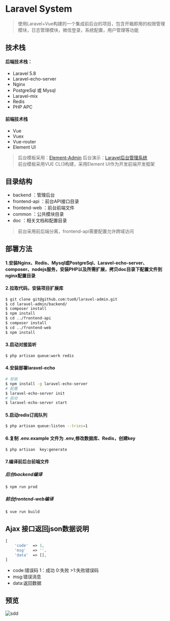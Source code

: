# Laravel System
> 使用Laravel+Vue构建的一个集成前后台的项目，包含开箱即用的权限管理模块，日志管理模块，微信登录，系统配置，用户管理等功能

技术栈
----

#### 后端技术栈：

* Laravel       5.8
* Laravel-echo-server
* Nginx
* PostgreSql 或 Mysql
* Laravel-mix
* Redis
* PHP APC

#### 前端技术栈

* Vue      
* Vuex
* Vue-router
* Element UI

> 后台模板采用：[Element-Admin](https://github.com/PanJiaChen/vue-admin-template/)   后台演示：[Laravel后台管理系统](http://www.tuo0.com)  
> 前台模板采用VUE CLI3构建，采用Element UI作为开发前端开发框架

目录结构
---------
* backend       ：管理后台
* frontend-api  ：前台API接口目录
* frontend-web  ：前台前端文件
* common        ：公共模块目录
* doc           ：相关文档和配置目录

> 前台采用前后端分离，frontend-api需要配置允许跨域访问

部署方法
-------
#### 1.安装Nginx、Redis、Mysql或PostgreSql、Laravel-echo-server、composer、nodejs服务，安装PHP以及所需扩展，拷贝doc目录下配置文件到nginx配置目录
#### 2.拉取代码，安装项目扩展库
```bash
$ git clone git@github.com:tuo0/laravel-admin.git
$ cd laravel-admin/backend/
$ composer install
$ npm install
$ cd ../frontend-api
$ composer install
$ cd ../frontend-web
$ npm install
```

#### 3.启动对接监听
```bash
$ php artisan queue:work redis
```

#### 4.安装部署laravel-echo
```bash
# 安装
$ npm install -g laravel-echo-server
# 配置
$ laravel-echo-server init
# 启动
$ laravel-echo-server start
```

#### 5.启动redis订阅队列
```bash
$ php artisan queue:listen --tries=1
```

#### 6.复制 .env.example 文件为 .env,修改数据库、Redis，创建key
```bash
$ php artisan  key:generate
```

#### 7.编译前后台前端文件

##### 后台backend编译
```bash
$ npm run prod
```

##### 前台frontend-web编译
```bash
$ vue run build
```

Ajax 接口返回json数据说明
-----------------------
```php
[
    'code'  => 1,
    'msg'   => '',
    'data'  => [],
]
```
* code:错误码  1：成功  0:失败 >1:失败错误码
* msg:错误消息
* data:返回数据 

预览
----
![sdd](https://raw.githubusercontent.com/tuo0/laravel-admin/master/doc/images/index.png)
